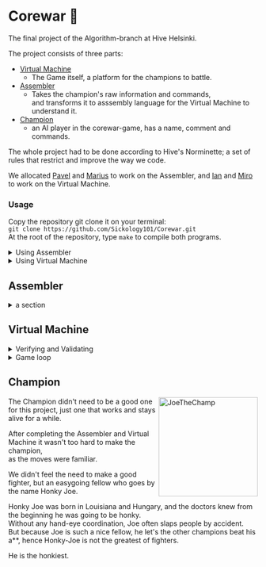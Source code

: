 # Corewar 👾
The final project of the Algorithm-branch at Hive Helsinki.  

The project consists of three parts:  
- [Virtual Machine](#Virtual-Machine)   
  * The Game itself, a platform for the champions to battle.  
- [Assembler](#Assembler)  
  * Takes the champion's raw information and commands,  
  and transforms it to asssembly language for the Virtual Machine to understand it.  
- [Champion](#Champion)  
  * an AI player in the corewar-game, has a name, comment and commands.  
  
The whole project had to be done according to Hive's Norminette; a set of rules that restrict and improve the way we code.  

We allocated [Pavel](https://github.com/pavel-arkharov) and [Marius](https://github.com/Sickology101) to work on the Assembler, and [Ian](https://github.com/IanGaplichnik) and [Miro](https://github.com/MiroTissari) to work on the Virtual Machine.  
  
  
### Usage
  
Copy the repository git clone it on your terminal:  
 ```git clone https://github.com/Sickology101/Corewar.git```  
At the root of the repository, type ```make``` to compile both programs.  
  
  
<details><summary>Using Assembler</summary>
<p>

To be released soon.

</p>
</details>
  
  
<details><summary>Using Virtual Machine</summary>
<p>

To be released soon.

</p>
</details>
  
  
## Assembler

<details><summary>a section</summary>
<p>

To be released soon.

</p>
</details>
  
  
  
  
## Virtual Machine
<details><summary>Verifying and Validating</summary>
<p>
  
The Virtual Machine starts with parsing and verifying the input.  
While doing so, we also check if there are flags present, and save that information for the printing part.  
There can be 1 - 4 players, the extension has to be _.cor_, and supported flags are -n [nbr] & -dump [nbr].
  
  
Then we read the files one by one, perform various validations and save the data into _s_player_ -struct.  
The validation includes checkin the _Magic Header_, _champion name_, _champion comment_, the _size of the executable code_, and the _executable code_ itself. There are _Null separators_ in between, and the sizes of _Magic Header_, _name_ and _comment_ are prefixed.  
  
| <img style="float:right" width="400" alt="honkyJoe cor" src="https://user-images.githubusercontent.com/90178358/219679483-5511009a-6850-4fe5-a1d2-645d6ccf3ad0.jpeg#right"> | <img width="398" alt="honky_Joe2 cor" src="https://user-images.githubusercontent.com/90178358/219703368-2426bf77-042e-47d7-bf87-07aa369d55cc.jpeg#right">
|:--:|:--:|
|<em>at the beginning of the .cor -file</em>|<em>at the end of the file</em>|
</p>
</details>
  
  
<details><summary>Game loop</summary>
<p>
  
To be released soon

</p>
</details>
  
  


  
## Champion
  
<img align="right" width="200" alt="JoeTheChamp" src="https://user-images.githubusercontent.com/90178358/219705436-d2724a41-c64e-4725-a2aa-780cd7087f5d.jpeg#right">

The Champion didn't need to be a good one for this project, just one that works and stays alive for a while.  
  
After completing the Assembler and Virtual Machine it wasn't too hard to make the champion,  
as the moves were familiar.
  
We didn't feel the need to make a good fighter, but an easygoing fellow who goes by the name Honky Joe.  

Honky Joe was born in Louisiana and Hungary, and the doctors knew from the beginning he was going to be honky.  
Without any hand-eye coordination, Joe often slaps people by accident.  
But because Joe is such a nice fellow, he let's the other champions beat his a**, 
hence Honky-Joe is not the greatest of fighters.  
  
He is the honkiest.
  
  
  
  
  
